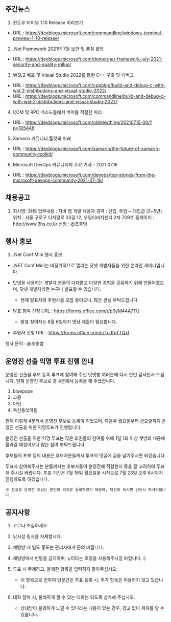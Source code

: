 ## 주간뉴스
1) 윈도우 터미널 1.10 Release 미리보기
- URL : https://devblogs.microsoft.com/commandline/windows-terminal-preview-1-10-release/

2) .Net Framework 2021년 7월 보안 및 품질 롤업
- URL : https://devblogs.microsoft.com/dotnet/net-framework-july-2021-security-and-quality-rollup/

3) WSL2 배포 및 Visual Studio 2022를 통한 C++ 구축 및 디버그
- URL : https://devblogs.microsoft.com/cppblog/build-and-debug-c-with-wsl-2-distributions-and-visual-studio-2022/
- URL : https://devblogs.microsoft.com/commandline/build-and-debug-c-with-wsl-2-distributions-and-visual-studio-2022/

4) COM 및 RPC 메소드들에서 버퍼를 적절한 처리
- URL : https://devblogs.microsoft.com/oldnewthing/20210715-00/?p=105446

5) Xamarin 커뮤니티 툴킷의 미래
- URL : https://devblogs.microsoft.com/xamarin/the-future-of-xamarin-community-toolkit/

6) Microsoft DevOps 커뮤니티의 주요 기사 - 2021.07.16
- URL : https://devblogs.microsoft.com/devops/top-stories-from-the-microsoft-devops-community-2021-07-16/


## 채용공고
1) 회사명: 3HS
업무내용 : 자바 웹 개발
채용자 경력 : 신입, 주임 ~ 대립급 (3~5년)
위치 : 서울 구로구 디지털로 33길 12, 우림이비지센터 2차 709호
홈페이지 : http://www.3hs.co.kr
신청 : @조충범

## 행사 홍보
1) .Net Conf Mini 행사 홍보
- .NET Conf Mini는 비정기적으로 열리는 닷넷 개발자들을 위한 온라인 세미나입니다.
- 닷넷을 사용하는 개발자 분들의 다채롭고 다양한 경험을 공유하기 위해 만들어졌으며, 닷넷 개발자라면 누구나 발표할 수 있습니다.
    - 현재 발표자와 후원사를 모집 중이오니, 많은 관심 부탁드립니다.

- 발표 참여 신청 URL : https://forms.office.com/r/p0yM44A7TU
    - 발표 참여자는 8월 6일까지 영상 제출이 필요합니다.

- 후원사 신청 URL : https://forms.office.com/r/TuJfuTTQxt

행사 문의 : @조충범

## 운영진 선출 익명 투표 진행 안내
운영진 선출을 후보 등록 투표에 참여해 주신 닷넷방 여러분께 다시 한번 감사인사 드립니다.
현재 운영진 후보로 총 4분께서 등록을 해 주셨습니다.

1. bluepope
2. 코콩
3. 아빈
4. 독산동쏘아팀

현재 이렇게 4분께서 운영진 후보로 등록이 되었으며,
다음주 월요일부터 금요일까지 운영진 선출을 위한 익명투표가 진행됩니다.

운영진 선출을 위한 익명 투표는 많은 회원들의 참여를 위해 1일 1회 이상
챗방의 내용에 올라갈 예정이오니 많은 참여 부탁드립니다.

후보들의 포부 등의 내용은 후보자분들께서 투표의 댓글에 글을 남겨주시면 되겠습니다.

투표에 참여해주시는 분들께서는 후보자들이 운영진에 적합한지 등을 잘 고려하여 투표해 주시길 바랍니다.
투표 기간은 7월 19일 월요일을 시작으로 7월 23일 오후 6시까지 진행하도록 하겠습니다.

    ※ 참고로 운영진 후보는 본인의 의지로 등록하였기 때문에, 당선이 되시면 반드시 하셔야됩니다. 

## 공지사항
1) 코로나 조심하세요.

2) 낚시성 링크를 자제합시다.

3) 채팅방 내 별도 홍도는 관리자에게 문의 바랍니다.

4) 채팅방에서 반말을 금지하며, `님`이라는 호칭을 사용해주시길 바랍니다. :)

5) 투표 시 무례하고, 불쾌한 항목을 입력하지 말아주십시오.
    - 이 항목으로 인하여 당분간은  투표 등록 시, 추가 항목은 허용하지 않고 있습니다.

6) 대화 참여 시, 불쾌하게 할 수 있는 대화는 되도록 삼가해 주십시오.
    - 상대방이 불쾌하게 느낄 수 있다라는 내용이 있는 경우, 경고 없이 제재를 할 수 있습니다.
